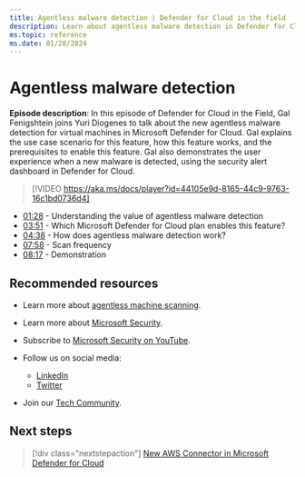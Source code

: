 ```yaml
---
title: Agentless malware detection | Defender for Cloud in the field
description: Learn about agentless malware detection in Defender for Cloud
ms.topic: reference
ms.date: 01/28/2024
---
```


# Agentless malware detection

**Episode description**: In this episode of Defender for Cloud in the Field, Gal Fenigshtein joins Yuri Diogenes to talk about the new agentless malware detection for virtual machines in Microsoft Defender for Cloud. Gal explains the use case scenario for this feature, how this feature works, and the prerequisites to enable this feature. Gal also demonstrates the user experience when a new malware is detected, using the security alert dashboard in Defender for Cloud.

> [!VIDEO https://aka.ms/docs/player?id=44105e9d-8165-44c9-9763-16c1bd0736d4]

- [01:28](/shows/mdc-in-the-field/agentless-malware#time=01m28s) - Understanding the value of agentless malware detection
- [03:51](/shows/mdc-in-the-field/agentless-malware#time=03m51s) - Which Microsoft Defender for Cloud plan enables this feature?
- [04:38](/shows/mdc-in-the-field/agentless-malware#time=04m38s) - How does agentless malware detection work?
- [07:58](/shows/mdc-in-the-field/agentless-malware#time=07m58s) - Scan frequency
- [08:17](/shows/mdc-in-the-field/agentless-malware#time=08m17s) - Demonstration

## Recommended resources

- Learn more about [agentless machine scanning](concept-agentless-data-collection.md).
- Learn more about [Microsoft Security](https://msft.it/6002T9HQY).
- Subscribe to [Microsoft Security on YouTube](https://www.youtube.com/playlist?list=PL3ZTgFEc7LysiX4PfHhdJPR7S8mGO14YS).

- Follow us on social media:

  - [LinkedIn](https://www.linkedin.com/showcase/microsoft-security/)
  - [Twitter](https://twitter.com/msftsecurity)

- Join our [Tech Community](https://aka.ms/SecurityTechCommunity).

## Next steps

> [!div class="nextstepaction"]
> [New AWS Connector in Microsoft Defender for Cloud](episode-one.md)
